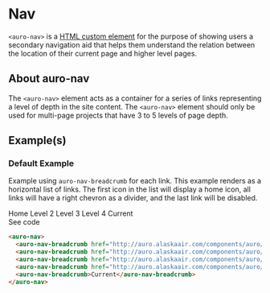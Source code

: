 # Nav

`<auro-nav>` is a [HTML custom element](https://developer.mozilla.org/en-US/docs/Web/Web_Components/Using_custom_elements) for the purpose of showing users a secondary navigation aid that helps them understand the relation between the location of their current page and higher level pages.

## About auro-nav

The `<auro-nav>` element acts as a container for a series of links representing a level of depth in the site content. 
The `<auro-nav>` element should only be used for multi-page projects that have 3 to 5 levels of page depth.

## Example(s)

### Default Example

Example using `auro-nav-breadcrumb` for each link. This example renders as a horizontal list of links. The first icon in the list
will display a home icon, all links will have a right chevron as a divider, and the last link will be disabled.

<div class="exampleWrapper">
  <auro-nav>
    <auro-nav-breadcrumb href="http://auro.alaskaair.com/components/auro/nav">Home</auro-nav-breadcrumb>
    <auro-nav-breadcrumb href="http://auro.alaskaair.com/components/auro/nav">Level 2</auro-nav-breadcrumb>
    <auro-nav-breadcrumb href="http://auro.alaskaair.com/components/auro/nav">Level 3</auro-nav-breadcrumb>
    <auro-nav-breadcrumb href="http://auro.alaskaair.com/components/auro/nav">Level 4</auro-nav-breadcrumb>
    <auro-nav-breadcrumb>Current</auro-nav-breadcrumb>
  </auro-nav>
</div>
<auro-accordion lowProfile justifyRight>
  <span slot="trigger">See code</span>

```html
<auro-nav>
  <auro-nav-breadcrumb href="http://auro.alaskaair.com/components/auro/nav">Home</auro-nav-breadcrumb>
  <auro-nav-breadcrumb href="http://auro.alaskaair.com/components/auro/nav">Level 2</auro-nav-breadcrumb>
  <auro-nav-breadcrumb href="http://auro.alaskaair.com/components/auro/nav">Level 3</auro-nav-breadcrumb>
  <auro-nav-breadcrumb href="http://auro.alaskaair.com/components/auro/nav">Level 4</auro-nav-breadcrumb>
  <auro-nav-breadcrumb>Current</auro-nav-breadcrumb>
</auro-nav>
```

</auro-accordion>
